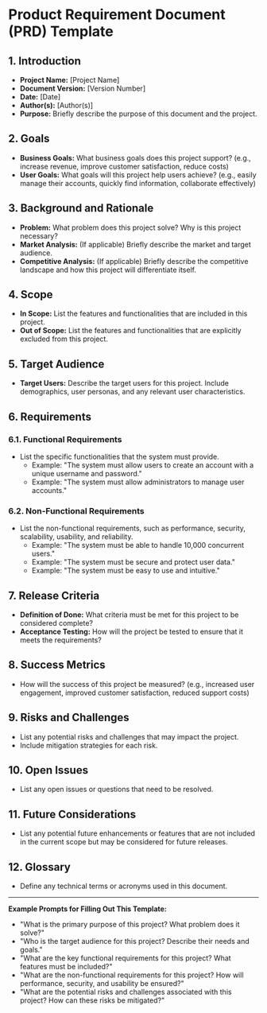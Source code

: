# Product Requirement Document (PRD) Template

## 1. Introduction

- **Project Name:** \[Project Name]
- **Document Version:** \[Version Number]
- **Date:** \[Date]
- **Author(s):** \[Author(s)]
- **Purpose:** Briefly describe the purpose of this document and the project.

## 2. Goals

- **Business Goals:** What business goals does this project support? (e.g., increase revenue, improve customer satisfaction, reduce costs)
- **User Goals:** What goals will this project help users achieve? (e.g., easily manage their accounts, quickly find information, collaborate effectively)

## 3. Background and Rationale

- **Problem:** What problem does this project solve? Why is this project necessary?
- **Market Analysis:** (If applicable) Briefly describe the market and target audience.
- **Competitive Analysis:** (If applicable) Briefly describe the competitive landscape and how this project will differentiate itself.

## 4. Scope

- **In Scope:** List the features and functionalities that are included in this project.
- **Out of Scope:** List the features and functionalities that are explicitly excluded from this project.

## 5. Target Audience

- **Target Users:** Describe the target users for this project. Include demographics, user personas, and any relevant user characteristics.

## 6. Requirements

### 6.1. Functional Requirements

- List the specific functionalities that the system must provide.
  - Example: "The system must allow users to create an account with a unique username and password."
  - Example: "The system must allow administrators to manage user accounts."

### 6.2. Non-Functional Requirements

- List the non-functional requirements, such as performance, security, scalability, usability, and reliability.
  - Example: "The system must be able to handle 10,000 concurrent users."
  - Example: "The system must be secure and protect user data."
  - Example: "The system must be easy to use and intuitive."

## 7. Release Criteria

- **Definition of Done:** What criteria must be met for this project to be considered complete?
- **Acceptance Testing:** How will the project be tested to ensure that it meets the requirements?

## 8. Success Metrics

- How will the success of this project be measured? (e.g., increased user engagement, improved customer satisfaction, reduced support costs)

## 9. Risks and Challenges

- List any potential risks and challenges that may impact the project.
- Include mitigation strategies for each risk.

## 10. Open Issues

- List any open issues or questions that need to be resolved.

## 11. Future Considerations

- List any potential future enhancements or features that are not included in the current scope but may be considered for future releases.

## 12. Glossary

- Define any technical terms or acronyms used in this document.

---

**Example Prompts for Filling Out This Template:**

- "What is the primary purpose of this project? What problem does it solve?"
- "Who is the target audience for this project? Describe their needs and goals."
- "What are the key functional requirements for this project? What features must be included?"
- "What are the non-functional requirements for this project? How will performance, security, and usability be ensured?"
- "What are the potential risks and challenges associated with this project? How can these risks be mitigated?"
